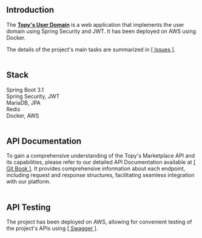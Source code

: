 ## Introduction
The <U>**Topy's User Domain**</U> is a web application that implements the user domain using Spring Security and JWT. It has been deployed on AWS using Docker.

The details of the project's main tasks are summarized in [[ Issues ]](https://github.com/topyheun/topy/issues).
<br><br>

## Stack 
Spring Boot 3.1<br>
Spring Security, JWT<br>
MariaDB, JPA<br>
Redis<br>
Docker, AWS
<br><br>

## API Documentation
To gain a comprehensive understanding of the Topy's Marketplace API and its capabilities, please refer to our detailed API Documentation available at [[ Git Book ]](https://topys-organization.gitbook.io/topy-api-docs/). It provides comprehensive information about each endpoint, including request and response structures, facilitating seamless integration with our platform.
<br><br>

## API Testing
The project has been deployed on AWS, allowing for convenient testing of the project's APIs using 
[[ Swagger ]](https://app.swaggerhub.com/apis-docs/topyheun/Topy_User_Domain/1.0.0).
<br><br>